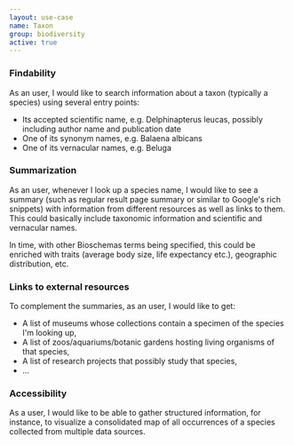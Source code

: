 ```yaml
---
layout: use-case
name: Taxon
group: biodiversity
active: true
---
```


### Findability

As an user, I would like to search information about a taxon (typically a species) using several entry points:

*   Its accepted scientific name, e.g. Delphinapterus leucas, possibly including author name and publication date
*   One of its synonym names, e.g. Balaena albicans
*   One of its vernacular names, e.g. Beluga

### Summarization

As an user, whenever I look up a species name, I would like to see a summary (such as regular result page summary or similar to Google's rich snippets) with information from different resources as well as links to them. This could basically include taxonomic information and scientific and vernacular names.

In time, with other Bioschemas terms being specified, this could be enriched with traits (average body size, life expectancy etc.), geographic distribution, etc.

### Links to external resources

To complement the summaries, as an user, I would like to get:

*   A list of museums whose collections contain a specimen of the species I'm looking up,
*   A list of zoos/aquariums/botanic gardens hosting living organisms of that species,
*   A list of research projects that possibly study that species,
*   ...

### Accessibility

As a user, I would like to be able to gather structured information, for instance, to visualize a consolidated map of all occurrences of a species collected from multiple data sources.